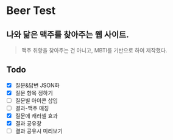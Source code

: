# Beer Test

## 나와 닮은 맥주를 찾아주는 웹 사이트.

> 맥주 취향을 찾아주는 건 아니고, MBTI를 기반으로 하여 제작했다.

## Todo

- [x] 질문&답변 JSON화
- [x] 질문 항목 정하기
- [ ] 질문별 아이콘 삽입
- [ ] 결과-맥주 매칭
- [x] 질문에 캐러셀 효과
- [x] 결과 공유창
- [ ] 결과 공유시 미리보기
